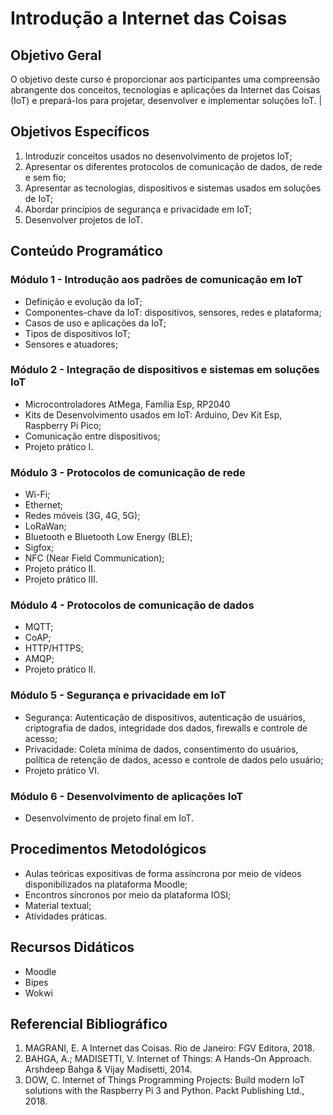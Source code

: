 # Introdução a Internet das Coisas

## Objetivo Geral

O objetivo deste curso é proporcionar aos participantes uma compreensão abrangente dos conceitos, tecnologias e aplicações da Internet das Coisas (IoT) e prepará-los para projetar, desenvolver e implementar soluções IoT. |

## Objetivos Específicos
1. Introduzir conceitos usados no desenvolvimento de projetos IoT;
2. Apresentar os diferentes protocolos de comunicação de dados, de rede e sem fio;
3. Apresentar as tecnologias, dispositivos e sistemas usados em soluções de IoT;
4. Abordar princípios de segurança e privacidade em IoT;
5. Desenvolver projetos de IoT.

## Conteúdo Programático 

### Módulo 1 - Introdução aos padrões de comunicação em IoT
* Definição e evolução da IoT;
* Componentes-chave da IoT: dispositivos, sensores, redes e plataforma;
* Casos de uso e aplicações da IoT;
* Tipos de dispositivos IoT;
* Sensores e atuadores;

### Módulo 2 - Integração de dispositivos e sistemas em soluções IoT

* Microcontroladores AtMega, Família Esp, RP2040
* Kits de Desenvolvimento usados em IoT: Arduino, Dev Kit Esp, Raspberry Pi Pico;
* Comunicação entre dispositivos;
* Projeto prático I.

### Módulo 3 - Protocolos de comunicação de rede

* Wi-Fi;
* Ethernet;
* Redes móveis (3G, 4G, 5G);
* LoRaWan;
* Bluetooth e Bluetooth Low Energy (BLE);  
* Sigfox; 
* NFC (Near Field Communication); 
* Projeto prático II.
* Projeto prático III.

### Módulo 4 - Protocolos de comunicação de dados 

* MQTT;
* CoAP;
* HTTP/HTTPS;
* AMQP; 
* Projeto prático II.

### Módulo 5 - Segurança e privacidade em IoT

* Segurança: Autenticação de dispositivos, autenticação de usuários, criptografia de dados, integridade dos dados, firewalls e controle de acesso; 
* Privacidade: Coleta mínima de dados, consentimento do usuários, política de retenção de dados, acesso e controle de dados pelo usuário; 
* Projeto prático VI.

### Módulo 6 -  Desenvolvimento de aplicações IoT

* Desenvolvimento de projeto final em IoT.

## Procedimentos Metodológicos

* Aulas teóricas expositivas de forma assíncrona por meio de vídeos disponibilizados na plataforma Moodle;
* Encontros síncronos por meio da plataforma IOSI;
* Material textual;
* Atividades práticas.

## Recursos Didáticos

* Moodle
* Bipes
* Wokwi

## Referencial Bibliográfico

1. MAGRANI, E. A Internet das Coisas. Rio de Janeiro: FGV Editora, 2018. 
2. BAHGA, A.; MADISETTI, V. Internet of Things: A Hands-On Approach. Arshdeep Bahga & Vijay Madisetti, 2014. 
3. DOW, C. Internet of Things Programming Projects: Build modern IoT solutions with the Raspberry Pi 3 and Python. Packt Publishing Ltd., 2018.
